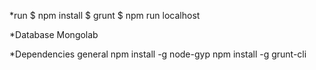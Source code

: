 
*run
$ npm install
$ grunt 
$ npm run localhost

*Database
Mongolab

*Dependencies general
npm install -g node-gyp
npm install -g grunt-cli

